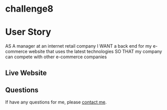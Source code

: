 # challenge8

<h1> User Story </h1>
<p>
AS A manager at an internet retail company
I WANT a back end for my e-commerce website that uses the latest technologies
SO THAT my company can compete with other e-commerce companies
</p>

<h2> Live Website </h2>

## Questions
If have any questions for me, please [contact me](mailto:frankie01marie@yahoo.com).
